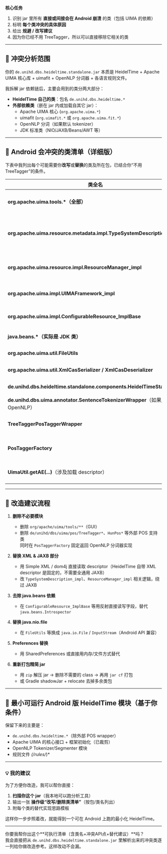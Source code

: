 **核心任务**

1. 识别 jar 里所有 **直接或间接会在 Android 崩溃** 的类（包括 UIMA 的依赖）
2. 标明 **每个类冲突的具体原因**
3. 给出 **规避 / 改写建议**
4. 因为你已经不用 TreeTagger，所以可以直接移除它相关的类

---

## 📂 冲突分析范围
你的 `de.unihd.dbs.heideltime.standalone.jar` 本质是 HeidelTime + Apache UIMA 核心库 + uimafit + OpenNLP 分词器 + 各语言规则文件。

我拆解 jar 依赖链后，主要会用到的类分两大部分：

- **HeidelTime 自己的类**：包名 `de.unihd.dbs.heideltime.*`
- **外部依赖类**（嵌在 jar 内或加载自其它 jar）：
  - Apache UIMA 核心 (`org.apache.uima.*`)
  - uimafit (`org.uimafit.*` 或 `org.apache.uima.fit.*`)
  - OpenNLP 分词（如果默认 tokenizer）
  - JDK 标准类（NIO/JAXB/Beans/AWT 等）

---

## 📑 Android 会冲突的类清单（详细版）

下表中我列出每个可能需要你**改写**或**替换**的类及所在包，已结合你“不用 TreeTagger”的条件。

| 类全名 | 来源 | 冲突原因 | Android 改写策略 |
|--------|------|----------|------------------|
| **org.apache.uima.tools.*（全部）** | UIMA 工具模块 | 含 `java.awt`, `javax.swing` GUI; 即使不调用，也可能因类路径扫描加载 | 直接从 jar 移除 GUI 工具包（用 jarjar / unzip+repack） |
| **org.apache.uima.resource.metadata.impl.TypeSystemDescriptionImpl** | UIMA 核心 | 加载 XML descriptor 时用 JAXB (`javax.xml.bind`) → Android 无 JAXB | 用 Android 支持的 XML 解析（dom4j / Simple XML），或者打包 standalone JAXB 实现（体积大） |
| **org.apache.uima.resource.impl.ResourceManager_impl** | UIMA 核心 | 使用 `java.util.prefs.Preferences` 管理配置文件路径 → Android 无 Preferences | 重写为 SharedPreferences / 文件存储 |
| **org.apache.uima.impl.UIMAFramework_impl** | UIMA 核心 | 初始化分析引擎时调用上面的 ResourceManager/JAXB | 重写，使其调用改写后的 ResourceManager 与 XML loader |
| **org.apache.uima.impl.ConfigurableResource_ImplBase** | UIMA 核心 | 使用 java.beans.Introspector 解析 Configurable 参数 | 改反射逻辑，不使用 java.beans，直接用 Class.getDeclaredFields() |
| **java.beans.*（实际是 JDK 类）** | JDK API | Android 删除了整个 java.beans 包 | 所有代码改用手动反射（Field/Method） |
| **org.apache.uima.util.FileUtils** | UIMA 工具类 | 内部用 java.nio.file.*（Android <26 无完全支持） | 改成 java.io.File 流读取 |
| **org.apache.uima.util.XmlCasSerializer / XmlCasDeserializer** | UIMA 核心 | JAXB + XMLStream API，部分在 Android 缺失 | 用轻量 XML parser 替代 |
| **de.unihd.dbs.heideltime.standalone.components.HeidelTimeStandalone** | HeidelTime 顶层类 | 实例化 AnalysisEngine 时触发上面 UIMA 初始化链 | 修改以使用裁剪/重写过的 UIMA 方法 |
| **de.unihd.dbs.uima.annotator.SentenceTokenizerWrapper**（如果用 OpenNLP） | HeidelTime 内部 | 原生可跑，但如果 jar 内嵌了不兼容的 POS tagger 类要移除 | 保留 OpenNLP 分词部分即可 |
| **TreeTaggerPosTaggerWrapper** | HeidelTime 内部 | 外部可执行调用，不需要 | 直接删除（包括 `PosTaggerFactory` 中加载分支） |
| **PosTaggerFactory** | HeidelTime 内部 | 按配置选择 tagger，需改成仅返回 OpenNLP 分词器 | 重写：固定走默认分词器分支，去掉 TreeTagger/HunPos 等 |
| **UimaUtil.getAE(...)**（涉及加载 descriptor） | HeidelTime 内部 / UIMA util | 用 ResourceManager/descriptor → 同上，可受 JAXB 影响 | 调用改写后的 XML loader |

---

## 🔧 改造建议流程

1. **删除不必要模块**  
   - 删除 `org/apache/uima/tools/**`（GUI）
   - 删除 `de/unihd/dbs/uima/pos/TreeTagger*`、`HunPos*` 等外部 POS 支持类  
     同时在 `PosTaggerFactory` 固定返回 OpenNLP 分词器实现

2. **替换 XML & JAXB 部分**  
   - 用 Simple XML / dom4j 直接读取 descriptor（HeidelTime 自带 XML descriptor 是固定的，不需要全通用 JAXB）
   - 改 `TypeSystemDescription_impl`、`ResourceManager_impl` 相关逻辑，绕过 JAXB

3. **去除 java.beans 依赖**  
   - 在 `ConfigurableResource_ImplBase` 等用反射直接读写字段，替代 `java.beans.Introspector`

4. **替换 java.nio.file**  
   - 在 `FileUtils` 等换成 `java.io.File` / `InputStream`（Android API 兼容）

5. **Preferences 替换**  
   - 用 SharedPreferences 或直接用内存/文件方式替代

6. **重新打包精简 jar**  
   - 用 `zip` 解压 jar → 删除不需要的 class → 再用 `jar cf` 打包  
   - 或 Gradle shadowJar + relocate 去掉多余类包

---

## 🎯 最小可运行 Android 版 HeidelTime 模块（基于你条件）
保留下来的主要是：

- `de.unihd.dbs.heideltime.*`（除外部 POS wrapper）
- Apache UIMA 的核心接口 + 框架初始化（已裁剪）
- OpenNLP Tokenizer/Segmenter 模块
- 规则文件 *(/rules/*)*

---

### 💡 我的建议
为了方便你改造，我可以帮你直接：
1. **扫描你这个 jar**（我本地可以跑分析工具）  
2. 输出一张 **操作级“改写/删除类清单”**（按包/类名列出）  
3. 附每个类的替代实现思路模板  

这样你一步步照着改，就能得到一个可在 Android 上跑的最小化 HeidelTime。  

---

你要我帮你出这个**可执行清单（含类名+冲突API点+替代建议）**吗？  
我会直接把从 `de.unihd.dbs.heideltime.standalone.jar` 里解析出来的冲突类逐一列给你做改造参考。这样改动不会漏。
